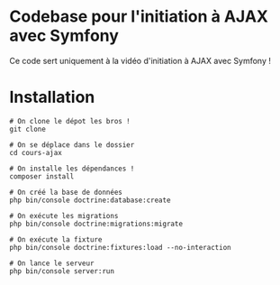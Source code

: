 # Codebase pour l'initiation à AJAX avec Symfony
Ce code sert uniquement à la vidéo d'initiation à AJAX avec Symfony !

# Installation
```
# On clone le dépot les bros !
git clone 

# On se déplace dans le dossier
cd cours-ajax

# On installe les dépendances !
composer install

# On créé la base de données
php bin/console doctrine:database:create

# On exécute les migrations
php bin/console doctrine:migrations:migrate

# On exécute la fixture
php bin/console doctrine:fixtures:load --no-interaction

# On lance le serveur
php bin/console server:run
```
